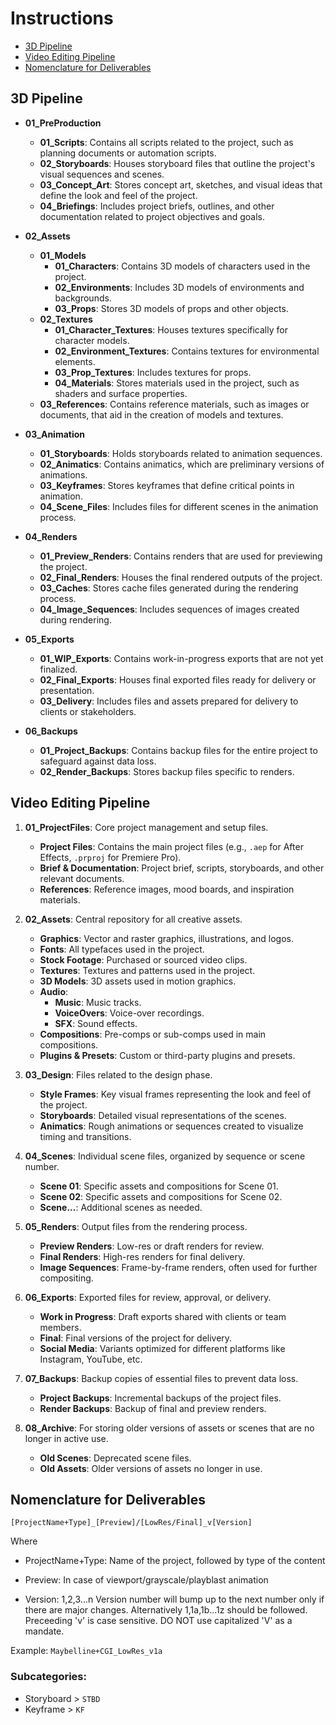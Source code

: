 # Instructions

- [3D Pipeline](#3d-pipeline)
- [Video Editing Pipeline](#video-editing-pipeline)
- [Nomenclature for Deliverables](#nomenclature-for-deliverables)


## 3D Pipeline

- **01_PreProduction**
  - **01_Scripts**: Contains all scripts related to the project, such as planning documents or automation scripts.
  - **02_Storyboards**: Houses storyboard files that outline the project's visual sequences and scenes.
  - **03_Concept_Art**: Stores concept art, sketches, and visual ideas that define the look and feel of the project.
  - **04_Briefings**: Includes project briefs, outlines, and other documentation related to project objectives and goals.

- **02_Assets**
  - **01_Models**
    - **01_Characters**: Contains 3D models of characters used in the project.
    - **02_Environments**: Includes 3D models of environments and backgrounds.
    - **03_Props**: Stores 3D models of props and other objects.
  - **02_Textures**
    - **01_Character_Textures**: Houses textures specifically for character models.
    - **02_Environment_Textures**: Contains textures for environmental elements.
    - **03_Prop_Textures**: Includes textures for props.
    - **04_Materials**: Stores materials used in the project, such as shaders and surface properties.
  - **03_References**: Contains reference materials, such as images or documents, that aid in the creation of models and textures.

- **03_Animation**
  - **01_Storyboards**: Holds storyboards related to animation sequences.
  - **02_Animatics**: Contains animatics, which are preliminary versions of animations.
  - **03_Keyframes**: Stores keyframes that define critical points in animation.
  - **04_Scene_Files**: Includes files for different scenes in the animation process.

- **04_Renders**
  - **01_Preview_Renders**: Contains renders that are used for previewing the project.
  - **02_Final_Renders**: Houses the final rendered outputs of the project.
  - **03_Caches**: Stores cache files generated during the rendering process.
  - **04_Image_Sequences**: Includes sequences of images created during rendering.

- **05_Exports**
  - **01_WIP_Exports**: Contains work-in-progress exports that are not yet finalized.
  - **02_Final_Exports**: Houses final exported files ready for delivery or presentation.
  - **03_Delivery**: Includes files and assets prepared for delivery to clients or stakeholders.

- **06_Backups**
  - **01_Project_Backups**: Contains backup files for the entire project to safeguard against data loss.
  - **02_Render_Backups**: Stores backup files specific to renders.

## Video Editing Pipeline

1. **01_ProjectFiles**: Core project management and setup files.
   - **Project Files**: Contains the main project files (e.g., `.aep` for After Effects, `.prproj` for Premiere Pro).
   - **Brief & Documentation**: Project brief, scripts, storyboards, and other relevant documents.
   - **References**: Reference images, mood boards, and inspiration materials.

2. **02_Assets**: Central repository for all creative assets.
   - **Graphics**: Vector and raster graphics, illustrations, and logos.
   - **Fonts**: All typefaces used in the project.
   - **Stock Footage**: Purchased or sourced video clips.
   - **Textures**: Textures and patterns used in the project.
   - **3D Models**: 3D assets used in motion graphics.
   - **Audio**:
     - **Music**: Music tracks.
     - **VoiceOvers**: Voice-over recordings.
     - **SFX**: Sound effects.
   - **Compositions**: Pre-comps or sub-comps used in main compositions.
   - **Plugins & Presets**: Custom or third-party plugins and presets.

3. **03_Design**: Files related to the design phase.
   - **Style Frames**: Key visual frames representing the look and feel of the project.
   - **Storyboards**: Detailed visual representations of the scenes.
   - **Animatics**: Rough animations or sequences created to visualize timing and transitions.

4. **04_Scenes**: Individual scene files, organized by sequence or scene number.
   - **Scene 01**: Specific assets and compositions for Scene 01.
   - **Scene 02**: Specific assets and compositions for Scene 02.
   - **Scene...**: Additional scenes as needed.

5. **05_Renders**: Output files from the rendering process.
   - **Preview Renders**: Low-res or draft renders for review.
   - **Final Renders**: High-res renders for final delivery.
   - **Image Sequences**: Frame-by-frame renders, often used for further compositing.

6. **06_Exports**: Exported files for review, approval, or delivery.
   - **Work in Progress**: Draft exports shared with clients or team members.
   - **Final**: Final versions of the project for delivery.
   - **Social Media**: Variants optimized for different platforms like Instagram, YouTube, etc.

7. **07_Backups**: Backup copies of essential files to prevent data loss.
   - **Project Backups**: Incremental backups of the project files.
   - **Render Backups**: Backup of final and preview renders.

8. **08_Archive**: For storing older versions of assets or scenes that are no longer in active use.
   - **Old Scenes**: Deprecated scene files.
   - **Old Assets**: Older versions of assets no longer in use.

## Nomenclature for Deliverables

`[ProjectName+Type]_[Preview]/[LowRes/Final]_v[Version]`

Where
- ProjectName+Type: Name of the project, followed by type of the content

- Preview:      In case of viewport/grayscale/playblast animation

- Version:      1,2,3...n
          Version number will bump up to the next number only if there are major changes. Alternatively 1,1a,1b...1z should be followed. Preceeding 'v' is case sensitive. DO NOT use capitalized 'V' as a mandate.
          
Example: `Maybelline+CGI_LowRes_v1a`

### Subcategories:

- Storyboard > `STBD`
- Keyframe > `KF`
